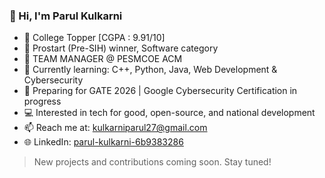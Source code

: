 <!-- Template
**pdk2711/pdk2711** is a ✨ _special_ ✨ repository because its `README.md` (this file) appears on your GitHub profile.

Here are some ideas to get you started:

- 🔭 I’m currently working on ...
- 🌱 I’m currently learning ...
- 👯 I’m looking to collaborate on ...
- 🤔 I’m looking for help with ...
- 💬 Ask me about ...
- 📫 How to reach me: ...
- 😄 Pronouns: ...
- ⚡ Fun fact: ...
-->
### 👋 Hi, I'm Parul Kulkarni

- 🥇 College Topper [CGPA : 9.91/10] 
- 🥈 Prostart (Pre-SIH) winner, Software category
- 💼 TEAM MANAGER @ PESMCOE ACM 
- 🌱 Currently learning: C++, Python, Java, Web Development & Cybersecurity  
- 🎯 Preparing for GATE 2026 | Google Cybersecurity Certification in progress  
- 💻 Interested in tech for good, open-source, and national development
- 📫 Reach me at: kulkarniparul27@gmail.com
- 🌐 LinkedIn: <a href = "https://www.linkedin.com/in/parul-kulkarni-6b9383286/">parul-kulkarni-6b9383286</a>

> New projects and contributions coming soon. Stay tuned!
